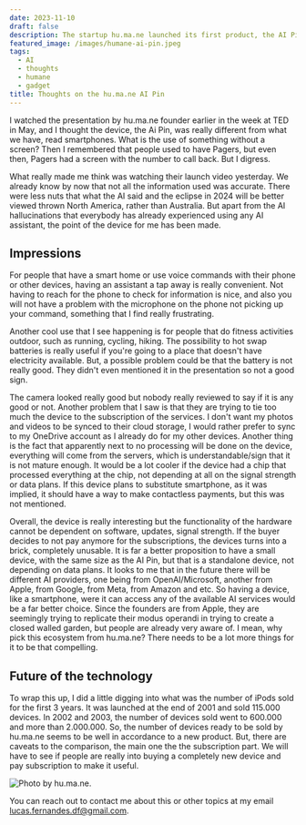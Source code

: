 ```yaml
---
date: 2023-11-10
draft: false
description: The startup hu.ma.ne launched its first product, the AI Pin. This device is really different and it is another landmark on the beginning of the AI era. A device exclusively made to be the AI assistant for the everyday folk. Will it succeed?
featured_image: /images/humane-ai-pin.jpeg
tags:
  - AI
  - thoughts
  - humane
  - gadget
title: Thoughts on the hu.ma.ne AI Pin
---
```


I watched the presentation by hu.ma.ne founder earlier in the week at TED in May, and I thought the device, the Ai Pin, was really different from what we have, read smartphones. What is the use of something without a screen? Then I remembered that people used to have Pagers, but even then, Pagers had a screen with the number to call back. But I digress.

What really made me think was watching their launch video yesterday. We already know by now that not all the information used was accurate. There were less nuts that what the AI said and the eclipse in 2024 will be better viewed thrown North America, rather than Australia. But apart from the AI hallucinations that everybody has already experienced using any AI assistant, the point of the device for me has been made. 

## Impressions

For people that have a smart home or use voice commands with their phone or other devices, having an assistant a tap away is really convenient. Not having to reach for the phone to check for information is nice, and also you will not have a problem with the microphone on the phone not picking up your command, something that I find really frustrating.

Another cool use that I see happening is for people that do fitness activities outdoor, such as running, cycling, hiking. The possibility to hot swap batteries is really useful if you're going to a place that doesn't have electricity available. But, a possible problem could be that the battery is not really good. They didn't even mentioned it in the presentation so not a good sign.

The camera looked really good but nobody really reviewed to say if it is any good or not. Another problem that I saw is that they are trying to tie too much the device to the subscription of the services. I don't want my photos and videos to be synced to their cloud storage, I would rather prefer to sync to my OneDrive account as I already do for my other devices. Another thing is the fact that apparently next to no processing will be done on the device, everything will come from the servers, which is understandable/sign that it is not mature enough. It would be a lot cooler if the device had a chip that processed everything at the chip, not depending at all on the signal strength or data plans. If this device plans to substitute smartphone, as it was implied, it should have a way to make contactless payments, but this was not mentioned.

Overall, the device is really interesting but the functionality of the hardware cannot be dependent on software, updates, signal strength. If the buyer decides to not pay anymore for the subscriptions, the devices turns into a brick, completely unusable. It is far a better proposition to have a small device, with the same size as the AI Pin, but that is a standalone device, not depending on data plans. It looks to me that in the future there will be different AI providers, one being from OpenAI/Microsoft, another from Apple, from Google, from Meta, from Amazon and etc. So having a device, like a smartphone, were it can access any of the available AI services would be a far better choice. Since the founders are from Apple, they are seemingly trying to replicate their modus operandi in trying to create a closed walled garden, but people are already very aware of. I mean, why pick this ecosystem from hu.ma.ne? There needs to be a lot more things for it to be that compelling.

## Future of the technology

To wrap this up, I did a little digging into what was the number of iPods sold for the first 3 years. It was launched at the end of 2001 and sold 115.000 devices. In 2002 and 2003, the number of devices sold went to 600.000 and more than 2.000.000. So, the number of devices ready to be sold by hu.ma.ne seems to be well in accordance to a new product. But, there are caveats to the comparison, the main one the the subscription part. We will have to see if people are really into buying a completely new device and pay subscription to make it useful.

![Photo by hu.ma.ne.](/images/humane-ai-pin.jpeg)

You can reach out to contact me about this or other topics at my email lucas.fernandes.df@gmail.com.